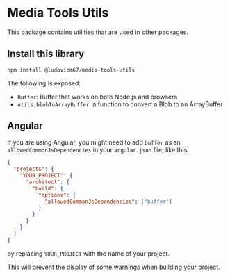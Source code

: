# Media Tools Utils

This package contains utilities that are used in other packages.

## Install this library

```sh
npm install @ludovicm67/media-tools-utils
```

The following is exposed:

- `Buffer`: Buffer that works on both Node.js and browsers
- `utils.blobToArrayBuffer`: a function to convert a Blob to an ArrayBuffer

## Angular

If you are using Angular, you might need to add `buffer` as an `allowedCommonJsDependencies` in your `angular.json` file, like this:

```json
{
  "projects": {
    "YOUR_PROJECT": {
      "architect": {
        "build": {
          "options": {
            "allowedCommonJsDependencies": ["buffer"]
          }
        }
      }
    }
  }
}
```

by replacing `YOUR_PROJECT` with the name of your project.

This will prevent the display of some warnings when building your project.
